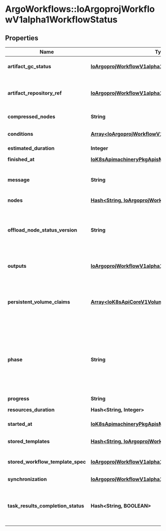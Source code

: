 # ArgoWorkflows::IoArgoprojWorkflowV1alpha1WorkflowStatus

## Properties
Name | Type | Description | Notes
------------ | ------------- | ------------- | -------------
**artifact_gc_status** | [**IoArgoprojWorkflowV1alpha1ArtGCStatus**](IoArgoprojWorkflowV1alpha1ArtGCStatus.md) | ArtifactGCStatus maintains the status of Artifact Garbage Collection | [optional] 
**artifact_repository_ref** | [**IoArgoprojWorkflowV1alpha1ArtifactRepositoryRefStatus**](IoArgoprojWorkflowV1alpha1ArtifactRepositoryRefStatus.md) | ArtifactRepositoryRef is used to cache the repository to use so we do not need to determine it everytime we reconcile. | [optional] 
**compressed_nodes** | **String** | Compressed and base64 decoded Nodes map | [optional] 
**conditions** | [**Array&lt;IoArgoprojWorkflowV1alpha1Condition&gt;**](IoArgoprojWorkflowV1alpha1Condition.md) | Conditions is a list of conditions the Workflow may have | [optional] 
**estimated_duration** | **Integer** | EstimatedDuration in seconds. | [optional] 
**finished_at** | [**IoK8sApimachineryPkgApisMetaV1Time**](IoK8sApimachineryPkgApisMetaV1Time.md) | Time at which this workflow completed | [optional] 
**message** | **String** | A human readable message indicating details about why the workflow is in this condition. | [optional] 
**nodes** | [**Hash&lt;String, IoArgoprojWorkflowV1alpha1NodeStatus&gt;**](IoArgoprojWorkflowV1alpha1NodeStatus.md) | Nodes is a mapping between a node ID and the node&#39;s status. | [optional] 
**offload_node_status_version** | **String** | Whether on not node status has been offloaded to a database. If exists, then Nodes and CompressedNodes will be empty. This will actually be populated with a hash of the offloaded data. | [optional] 
**outputs** | [**IoArgoprojWorkflowV1alpha1Outputs**](IoArgoprojWorkflowV1alpha1Outputs.md) | Outputs captures output values and artifact locations produced by the workflow via global outputs | [optional] 
**persistent_volume_claims** | [**Array&lt;IoK8sApiCoreV1Volume&gt;**](IoK8sApiCoreV1Volume.md) | PersistentVolumeClaims tracks all PVCs that were created as part of the io.argoproj.workflow.v1alpha1. The contents of this list are drained at the end of the workflow. | [optional] 
**phase** | **String** | Phase a simple, high-level summary of where the workflow is in its lifecycle. Will be \&quot;\&quot; (Unknown), \&quot;Pending\&quot;, or \&quot;Running\&quot; before the workflow is completed, and \&quot;Succeeded\&quot;, \&quot;Failed\&quot; or \&quot;Error\&quot; once the workflow has completed. | [optional] 
**progress** | **String** | Progress to completion | [optional] 
**resources_duration** | **Hash&lt;String, Integer&gt;** | ResourcesDuration is the total for the workflow | [optional] 
**started_at** | [**IoK8sApimachineryPkgApisMetaV1Time**](IoK8sApimachineryPkgApisMetaV1Time.md) | Time at which this workflow started | [optional] 
**stored_templates** | [**Hash&lt;String, IoArgoprojWorkflowV1alpha1Template&gt;**](IoArgoprojWorkflowV1alpha1Template.md) | StoredTemplates is a mapping between a template ref and the node&#39;s status. | [optional] 
**stored_workflow_template_spec** | [**IoArgoprojWorkflowV1alpha1WorkflowSpec**](IoArgoprojWorkflowV1alpha1WorkflowSpec.md) | StoredWorkflowSpec stores the WorkflowTemplate spec for future execution. | [optional] 
**synchronization** | [**IoArgoprojWorkflowV1alpha1SynchronizationStatus**](IoArgoprojWorkflowV1alpha1SynchronizationStatus.md) | Synchronization stores the status of synchronization locks | [optional] 
**task_results_completion_status** | **Hash&lt;String, BOOLEAN&gt;** | TaskResultsCompletionStatus tracks task result completion status (mapped by node ID). Used to prevent premature archiving and garbage collection. | [optional] 


